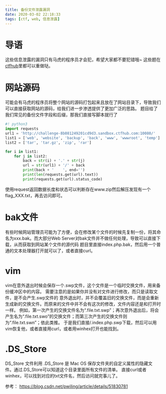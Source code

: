 ```yaml
---
title: 备份文件泄露漏洞
date: 2020-03-02 22:18:33
tags: [ctf, web, 信息泄露]
---
```

# 导语
这些信息泄露的漏洞只有马虎的程序员才会犯，希望大家都不要犯错哦~
这些题在[ctfhub](https://www.ctfhub.com/#/skilltree)里都可以重做哒。
<!-- more -->
# 网站源码
可能会有马虎的程序员将整个网站的源码打包起来且放在了网站目录下，导致我们可以直接获取网站的源码，给我们进一步渗透提供了更加广泛的思路。
题目给了我们常见的备份文件字段和后缀，那我们直接写脚本就行了
``` python
#! python3
import requests
url1 = 'http://challenge-8b081249201cd9d3.sandbox.ctfhub.com:10080/'
list1 = ['web', 'website', 'backup', 'back', 'www', 'wwwroot', 'temp']
list2 = ['tar', 'tar.gz', 'zip', 'rar']

for i in list1:
    for j in list2:
        back = str(i) + '.' + str(j)
        url = str(url1) + '/' + back
        print(back + '    ', end='')
        print(len(requests.get(url).text))
        print(requests.get(url).status_code)
```
使用request返回数据长度和状态可以判断存在www.zip然后解压发现有一个flag_XXX.txt，再去访问即可。

# bak文件
有些时候网站管理员可能为了方便，会在修改某个文件的时候先复制一份，将其命名为xxx.bak。而大部分Web Server对bak文件并不做任何处理，导致可以直接下载，从而获取到网站某个文件的源代码
题目里直接index.php.bak，然后用一个普通的文本处理器打开就可以了，或者直接curl。

# vim
vim在意外退出时候会保存一个.swp文件，这个文件是一个临时交换文件，用来备份缓冲区中的内容。
需要注意的是如果你并没有对文件进行修改，而只是读取文件，是不会产生.swp文件的
意外退出时，并不会覆盖旧的交换文件，而是会重新生成新的交换文件。而原来的文件中并不会有这次的修改，文件内容还是和打开时一样。
例如，第一次产生的交换文件名为“.file.txt.swp”；再次意外退出后，将会产生名为“.file.txt.swo”的交换文件；而第三次产生的交换文件则为“.file.txt.swn”；依此类推。
于是我们直接/.index.php.swp下载，然后可以用vim恢复他，或者直接用curl，或者用winhex打开也能找到。

# .DS_Store
DS_Store 文件利用 .DS_Store 是 Mac OS 保存文件夹的自定义属性的隐藏文件。通过.DS_Store可以知道这个目录里面所有文件的清单。
直接curl或者winhex，可以找到对应的txt文件名，然后访问就完事儿了。

参考：
https://blog.csdn.net/pwiling/article/details/51830781